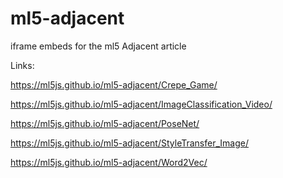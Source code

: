 # ml5-adjacent

iframe embeds for the ml5 Adjacent article

Links:

https://ml5js.github.io/ml5-adjacent/Crepe_Game/

https://ml5js.github.io/ml5-adjacent/ImageClassification_Video/

https://ml5js.github.io/ml5-adjacent/PoseNet/

https://ml5js.github.io/ml5-adjacent/StyleTransfer_Image/

https://ml5js.github.io/ml5-adjacent/Word2Vec/
